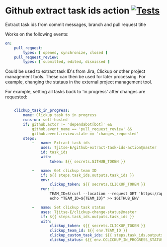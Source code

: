 # Github extract task ids action [![Tests](https://github.com/Tjitse-E/github-extract-task-ids-action/actions/workflows/tests.yml/badge.svg)](https://github.com/Tjitse-E/github-extract-task-ids-action/actions/workflows/tests.yml)
Extract task ids from commit messages, branch and pull request title

Works on the following events:
```yml
on:
    pull_request:
        types: [ opened, synchronize, closed ]
    pull_request_review:
        types: [ submitted, edited, dismissed ]
```

Could be used to extract task ID's from Jira, Clickup or other project management tools. These can then be used for later processing. For example, changing the stataus in the external project management tool.

For example, setting all tasks back to 'in progress' after changes are requested:
```yml

    clickup_task_in_progress:
        name: Clickup task to in progress
        runs-on: self-hosted
        if: github.actor != 'dependabot[bot]' &&
            github.event_name == 'pull_request_review' &&
            github.event.review.state == 'changes_requested'
        steps:
            -   name: Extract task ids
                uses: Tjitse-E/github-extract-task-ids-action@master
                id: task_ids
                with:
                    token: ${{ secrets.GITHUB_TOKEN }}

            -   name: Get clickup team ID
                if: ${{ steps.task_ids.outputs.task_ids }}
                env:
                    clickup_token: ${{ secrets.CLICKUP_TOKEN }}
                run: |
                    TEAM_ID=$(curl --location --request GET 'https://api.clickup.com/api/v2/team' --header "Authorization: $clickup_token" --header 'Content-Type: application/json' | jq -r "(.teams | first).id")
                    echo "TEAM_ID=${TEAM_ID}" >> $GITHUB_ENV

            -   name: Set clickup task status
                uses: Tjitse-E/clickup-change-status@master
                if: ${{ steps.task_ids.outputs.task_ids }}
                with:
                    clickup_token: ${{ secrets.CLICKUP_TOKEN }}
                    clickup_team_id: ${{ env.TEAM_ID }}
                    clickup_custom_task_ids: ${{ steps.task_ids.outputs.task_ids }}
                    clickup_status: ${{ env.CCLICKUP_IN_PROGRESS_STATUS }}
```                    
